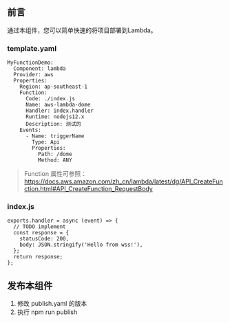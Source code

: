 ## 前言

通过本组件，您可以简单快速的将项目部署到Lambda。

### template.yaml

````
MyFunctionDemo:
  Component: lambda
  Provider: aws
  Properties:
    Region: ap-southeast-1
    Function:
      Code: ./index.js
      Name: aws-lambda-dome
      Handler: index.handler
      Runtime: nodejs12.x
      Description: 测试的
    Events:
      - Name: triggerName
        Type: Api
        Properties:
          Path: /dome
          Method: ANY

````
> Function 属性可参照： https://docs.aws.amazon.com/zh_cn/lambda/latest/dg/API_CreateFunction.html#API_CreateFunction_RequestBody



### index.js

````
exports.handler = async (event) => {
  // TODO implement
  const response = {
    statusCode: 200,
    body: JSON.stringify('Hello from wss!'),
  };
  return response;
};
````

## 发布本组件

1. 修改 publish.yaml 的版本
2. 执行 npm run publish
